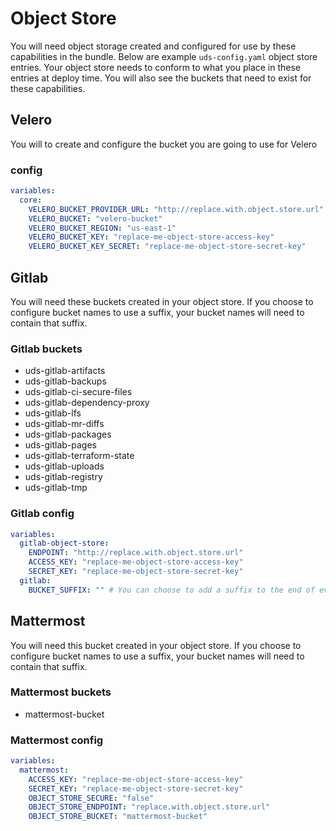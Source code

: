 # Object Store

You will need object storage created and configured for use by these capabilities in the bundle. Below are example `uds-config.yaml` object store entries. Your object store needs to conform to what you place in these entries at deploy time. You will also see the buckets that need to exist for these capabilities.

## Velero

You will to create and configure the bucket you are going to use for Velero

### config

```yaml
variables:
  core:
    VELERO_BUCKET_PROVIDER_URL: "http://replace.with.object.store.url"
    VELERO_BUCKET: "velero-bucket"
    VELERO_BUCKET_REGION: "us-east-1"
    VELERO_BUCKET_KEY: "replace-me-object-store-access-key"
    VELERO_BUCKET_KEY_SECRET: "replace-me-object-store-secret-key"
```

## Gitlab

You will need these buckets created in your object store. If you choose to configure bucket names to use a suffix, your bucket names will need to contain that suffix.

### Gitlab buckets

- uds-gitlab-artifacts
- uds-gitlab-backups
- uds-gitlab-ci-secure-files
- uds-gitlab-dependency-proxy
- uds-gitlab-lfs
- uds-gitlab-mr-diffs
- uds-gitlab-packages
- uds-gitlab-pages
- uds-gitlab-terraform-state
- uds-gitlab-uploads
- uds-gitlab-registry
- uds-gitlab-tmp

### Gitlab config

```yaml
variables:
  gitlab-object-store:
    ENDPOINT: "http://replace.with.object.store.url"
    ACCESS_KEY: "replace-me-object-store-access-key"
    SECRET_KEY: "replace-me-object-store-secret-key"
  gitlab:
    BUCKET_SUFFIX: "" # You can choose to add a suffix to the end of every bucket name if desired or needed.
```

## Mattermost

You will need this bucket created in your object store. If you choose to configure bucket names to use a suffix, your bucket names will need to contain that suffix.

### Mattermost buckets

- mattermost-bucket

### Mattermost config

```yaml
variables:
  mattermost:
    ACCESS_KEY: "replace-me-object-store-access-key"
    SECRET_KEY: "replace-me-object-store-secret-key"
    OBJECT_STORE_SECURE: "false"
    OBJECT_STORE_ENDPOINT: "replace.with.object.store.url"
    OBJECT_STORE_BUCKET: "mattermost-bucket"
```
